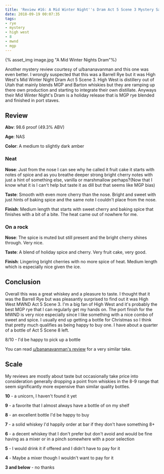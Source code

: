```yaml
---
title: 'Review #16: A Mid Winter Night''s Dram Act 5 Scene 3 Mystery Sample'
date: 2018-09-19 00:07:35
tags: 
- rye
- mystery
- high west
- 8
- mwnd
- mgp
---
```


{% asset_img image.jpg "A Mid Winter Nights Dram"%}

Another mystery review courtesy of u/bananavanman and this one was even better. I wrongly suspected that this was a Barrell Rye but it was High West's Mid Winter Night Dram Act 5 Scene 3. High West is distillery out of Utah that mainly blends MGP and Barton whiskies but they are ramping up there own production and starting to integrate their own distillate. Anyways their Mid Winter Night's Dram is a holiday release that is MGP rye blended and finished in port staves.

## Review

**Abv**: 98.6 proof (49.3% ABV)

**Age**: NAS

**Color**: A medium to slightly dark amber

### Neat

**Nose**: Just from the nose I can see why he called it fruit cake it starts with notes of spice and as you breathe deeper strong bright cherry notes with just a hint of something else, vanilla or marshmallow perhaps?(Now that I know what it is I can't help but taste it as dill but that seems like MGP bias)

**Taste**: Smooth with even more cherry than the nose. Bright and sweet with just hints of baking spice
 and the same note I couldn't place from the nose.

**Finish**: Medium length that starts with sweet cherry and baking spice that finishes with a bit of a bite. The heat came out of nowhere for me.

### On a rock

**Nose**: The spice is muted but still present and the bright cherry shines through. Very nice.

**Taste**: A blend of holiday spice and cherry. Very fruit cake, very good.

**Finish**: Lingering bright cherries with no more spice of heat. Medium length which is especially nice given the ice. 

## Conclusion 
Overall this was a great whiskey and a pleasure to taste. I thought that it was the Barrell Rye but was pleasantly surprised to find out it was High West MWND Act 5 Scene 3. I'm a big fan of High West and it's probably the best MGP rye that I can regularly get my hands on. The port finish for the MWND is very nice especially since I like something with a nice combo of sweet and spice. I usually end up getting a bottle for Christmas so I think that pretty much qualifies as being happy to buy one. I have about a quarter of a bottle of Act 5 Scene 8 left.

8/10 - I'd be happy to pick up a bottle

You can read [u/bananavanman's review](https://www.reddit.com/r/bourbon/comments/8ualet/review_096_high_west_a_midwinter_nights_dram/) for a very similar take.


## Scale
My reviews are mostly about taste but occasionally take price into consideration generally dropping a point from whiskies in the 8-9 range that seem significantly more expensive than similar quality bottles.

**10** - a unicorn, I haven't found it yet

**9** - a favorite that I almost always have a bottle of on my shelf

**8** - an excellent bottle I'd be happy to buy

**7** - a solid whiskey I'd happily order at bar if they don't have something 8+

**6** - a decent whiskey that I don't prefer but don't avoid and would be fine having as a mixer or in a pinch somewhere with a poor selection

**5** - I would drink it if offered and I didn't have to pay for it

**4** - Maybe a mixer though I wouldn't want to pay for it

**3 and below** - no thanks 